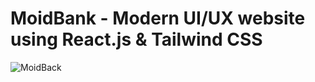 # MoidBank - Modern UI/UX website using React.js & Tailwind CSS

![MoidBack](https://github.com/ziynnyiy/project_moidbank/assets/130062212/4e9e12f2-ce92-43eb-a4a5-abda3afcb585)

